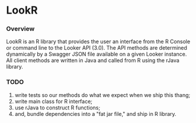 # LookR
### Overview
LookR is an R library that provides the user an interface from the R Console or command line to the Looker API (3.0). The API methods are determined dynamically by a Swagger JSON file available on a given Looker instance. All client methods are written in Java and called from R using the rJava library.

### TODO
1. write tests so our methods do what we expect when we ship this thang;
2. write main class for R interface;
3. use rJava to construct R functions;
4. and, bundle dependencies into a "fat jar file," and ship in R library.

